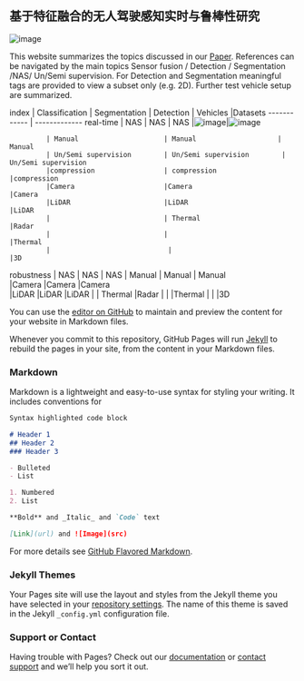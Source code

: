 ## 基于特征融合的无人驾驶感知实时与鲁棒性研究

![image](https://user-images.githubusercontent.com/60713917/131111165-e61f439f-98a1-4ac1-973a-189c740c4c06.png)



This website summarizes the topics discussed in our [Paper](https://github.com/b-xie/). References can be navigated by the main topics Sensor fusion / Detection / Segmentation /NAS/ Un/Semi supervision. For Detection and Segmentation meaningful tags are provided to view a subset only (e.g. 2D). Further test vehicle setup are summarized.


index        |      Classification        |	     Segmentation          |  Detection                  |  Vehicles     |Datasets
------------ | -------------
real-time    | NAS                        | NAS                        | NAS                          |![image](https://user-images.githubusercontent.com/60713917/131202362-f589d1da-f28c-44e1-a9c6-94841a9bf6d8.png)|![image](https://user-images.githubusercontent.com/60713917/131202335-10028e57-8043-4442-8465-6603cbc19cba.png)


             | Manual                     | Manual                    | Manual
             | Un/Semi supervision        | Un/Semi supervision        | Un/Semi supervision 
             |compression                 | compression                |compression 
             |Camera                      |Camera                      |Camera   
             |LiDAR                       |LiDAR                       |LiDAR
             |                            | Thermal                    |Radar
             |                            |                             |Thermal
             |                             |                            |3D
robustness   | NAS                        | NAS                        | NAS
             | Manual                     | Manual                    | Manual           
             |Camera                      |Camera                      |Camera   
             |LiDAR                        |LiDAR                      |LiDAR
             |                            | Thermal                    |Radar
             |                            |                           |Thermal
             |                            |                           |3D


You can use the [editor on GitHub](https://github.com/b-xie/b-xie.github.io/edit/main/README.md) to maintain and preview the content for your website in Markdown files.

Whenever you commit to this repository, GitHub Pages will run [Jekyll](https://jekyllrb.com/) to rebuild the pages in your site, from the content in your Markdown files.

### Markdown

Markdown is a lightweight and easy-to-use syntax for styling your writing. It includes conventions for

```markdown
Syntax highlighted code block

# Header 1
## Header 2
### Header 3

- Bulleted
- List

1. Numbered
2. List

**Bold** and _Italic_ and `Code` text

[Link](url) and ![Image](src)
```

For more details see [GitHub Flavored Markdown](https://guides.github.com/features/mastering-markdown/).

### Jekyll Themes

Your Pages site will use the layout and styles from the Jekyll theme you have selected in your [repository settings](https://github.com/b-xie/b-xie.github.io/settings/pages). The name of this theme is saved in the Jekyll `_config.yml` configuration file.

### Support or Contact

Having trouble with Pages? Check out our [documentation](https://docs.github.com/categories/github-pages-basics/) or [contact support](https://support.github.com/contact) and we’ll help you sort it out.
